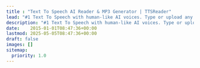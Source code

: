```yaml
---
title : "Text To Speech AI Reader & MP3 Generator | TTSReader"
lead: "#1 Text To Speech with human-like AI voices. Type or upload any text, file, website & book for listening online, proofreading, or generating mp3 voice-overs. Start free."
description: "#1 Text To Speech with human-like AI voices. Type or upload any text, file, website & book for listening online, proofreading, or generating mp3 voice-overs. Start free."
date:    2015-01-01T08:47:36+00:00
lastmod: 2025-05-05T08:47:36+00:00
draft: false
images: []
sitemap:
  priority: 1.0
---
```

